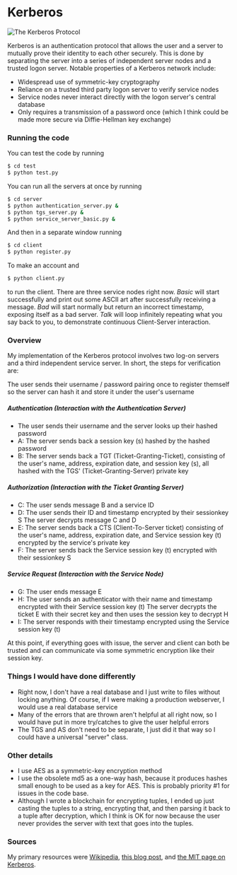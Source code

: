 # Kerberos
![The Kerberos Protocol](https://web.mit.edu/kerberos/images/dog-ring.jpg)

Kerberos is an authentication protocol that allows the user and a server to mutually prove their identity to each other securely. This is done by separating the server into a series of independent server nodes and a trusted logon server. Notable properties of a Kerberos network include:

- Widespread use of symmetric-key cryptography
- Reliance on a trusted third party logon server to verify service nodes
- Service nodes never interact directly with the logon server's central database
- Only requires a transmission of a password once (which I think could be made more secure via Diffie-Hellman key exchange)

### Running the code

You can test the code by running
``` sh
$ cd test
$ python test.py
```

You can run all the servers at once by running
``` sh
$ cd server
$ python authentication_server.py &
$ python tgs_server.py &
$ python service_server_basic.py &
```

And then in a separate window running
``` sh
$ cd client
$ python register.py
```

To make an account and

``` sh
$ python client.py
```

to run the client. There are three service nodes right now. _Basic_ will start successfully and print out some ASCII art after successfully receiving a message. _Bad_ will start normally but return an incorrect timestamp, exposing itself as a bad server. _Talk_ will loop infinitely repeating what you say back to you, to demonstrate continuous Client-Server interaction.

### Overview
My implementation of the Kerberos protocol involves two log-on servers and a third independent service server. In short, the steps for verification are:

The user sends their username / password pairing once to register themself so the server can hash it and store it under the user's username
##### Authentication (Interaction with the Authentication Server)
- The user sends their username and the server looks up their hashed password
- A: The server sends back a session key (s) hashed by the hashed password
- B: The server sends back a TGT (Ticket-Granting-Ticket), consisting of the user's name, address, expiration date, and session key (s), all hashed with the TGS' (Ticket-Granting-Server) private key
##### Authorization (Interaction with the Ticket Granting Server)
- C: The user sends message B and a service ID
- D: The user sends their ID and timestamp encrypted by their sessionkey S
The server decrypts message C and D
- E: The server sends back a CTS (Client-To-Server ticket) consisting of the user's name, address, expiration date, and Service session key (t) encrypted by the service's private key
- F: The server sends back the Service session key (t) encrypted with their sessionkey S
##### Service Request (Interaction with the Service Node)
- G: The user ends message E
- H: The user sends an authenticator with their name and timestamp encrypted with their Service session key (t)
The server decrypts the ticket E with their secret key and then uses the session key to decrypt H
- I: The server responds with their timestamp encrypted using the Service session key (t)

At this point, if everything goes with issue, the server and client can both be trusted and can communicate via some symmetric encryption like their session key.

### Things I would have done differently

- Right now, I don't have a real database and I just write to files without locking anything. Of course, if I were making a production webserver, I would use a real database service
- Many of the errors that are thrown aren't helpful at all right now, so I would have put in more try/catches to give the user helpful errors
- The TGS and AS don't need to be separate, I just did it that way so I could have a universal "server" class.

### Other details

- I use AES as a symmetric-key encryption method
- I use the obsolete md5 as a one-way hash, because it produces hashes small enough to be used as a key for AES. This is probably priority #1 for issues in the code base.
- Although I wrote a blockchain for encrypting tuples, I ended up just casting the tuples to a string, encrypting that, and then parsing it back to a tuple after decryption, which I think is OK for now because the user never provides the server with text that goes into the tuples.

### Sources

My primary resources were [Wikipedia](https://en.wikipedia.org/wiki/Kerberos_(protocol)), [this blog post](http://www.roguelynn.com/words/explain-like-im-5-kerberos/), and [the MIT page on Kerberos](https://web.mit.edu/kerberos/).

